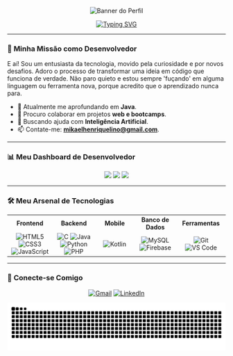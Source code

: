 <p align="center">
  <img src="https://capsule-render.vercel.app/api?type=venom&height=300&color=0d47a1&text=Hello%20World!🙋🏻‍♂️&section=header&reversal=false&textBg=false&fontColor=2dd4bf&animation=twinkling&fontSize=50&rotate=-1&strokeWidth=-1&desc=It%27s%20me,%20Mikael&descAlign=50&stroke=0d47a1" alt="Banner do Perfil"/>
</p>

<div align="center">
  <a href="https://git.io/typing-svg">
    <img src="https://readme-typing-svg.demolab.com?font=Fira+Code&weight=300&size=17&pause=1000&color=2dd4bf&width=540&lines=I'm+driven+by+solving+problems+through+lines+of+code." alt="Typing SVG" />
  </a>
</div>

---

### 🚀 **Minha Missão como Desenvolvedor**

E aí! Sou um entusiasta da tecnologia, movido pela curiosidade e por novos desafios. Adoro o processo de transformar uma ideia em código que funciona de verdade. Não paro quieto e estou sempre 'fuçando' em alguma linguagem ou ferramenta nova, porque acredito que o aprendizado nunca para.

- 🌱 Atualmente me aprofundando em **Java**.
- 👯 Procuro colaborar em projetos **web e bootcamps**.
- 🤔 Buscando ajuda com **Inteligência Artificial**.
- 📫 Contate-me: **mikaelhenriquelino@gmail.com**.

---

### 📊 **Meu Dashboard de Desenvolvedor**

<p align="center">
  <img height="180em" src="https://github-readme-stats.vercel.app/api?username=mikaellino&show_icons=true&theme=onedark&hide_border=true"/>
  <img height="180em" src="https://github-readme-stats.vercel.app/api/top-langs/?username=mikaellino&layout=compact&theme=onedark&hide_border=true"/>
  <img height="180em" src="https://github-profile-trophy.vercel.app/?username=mikaellino&theme=onedark&column=3&row=2&margin-w=15&margin-h=15"/>
</p>

---

### 🛠️ **Meu Arsenal de Tecnologias**

<table align="center">
  <tr>
    <td align="center" width="120">
      <b>Frontend</b>
    </td>
    <td align="center" width="120">
      <b>Backend</b>
    </td>
    <td align="center" width="120">
      <b>Mobile</b>
    </td>
    <td align="center" width="120">
      <b>Banco de Dados</b>
    </td>
    <td align="center" width="120">
      <b>Ferramentas</b>
    </td>
  </tr>
  <tr>
    <td align="center">
      <img src="https://cdn.jsdelivr.net/gh/devicons/devicon@latest/icons/html5/html5-original.svg" width="40" height="40" alt="HTML5" />
      <img src="https://cdn.jsdelivr.net/gh/devicons/devicon@latest/icons/css3/css3-original.svg" width="40" height="40" alt="CSS3" />
      <img src="https://cdn.jsdelivr.net/gh/devicons/devicon@latest/icons/javascript/javascript-original.svg" width="40" height="40" alt="JavaScript" />
    </td>
    <td align="center">
      <img src="https://cdn.jsdelivr.net/gh/devicons/devicon@latest/icons/c/c-original.svg" width="40" height="40" alt="C" />
      <img src="https://cdn.jsdelivr.net/gh/devicons/devicon@latest/icons/java/java-original.svg" width="40" height="40" alt="Java" />
      <img src="https://cdn.jsdelivr.net/gh/devicons/devicon@latest/icons/python/python-original.svg" width="40" height="40" alt="Python" />
      <img src="https://cdn.jsdelivr.net/gh/devicons/devicon@latest/icons/php/php-original.svg" width="40" height="40" alt="PHP" />
    </td>
    <td align="center">
      <img src="https://cdn.jsdelivr.net/gh/devicons/devicon@latest/icons/kotlin/kotlin-original.svg" width="40" height="40" alt="Kotlin" />
    </td>
    <td align="center">
      <img src="https://cdn.jsdelivr.net/gh/devicons/devicon@latest/icons/mysql/mysql-original-wordmark.svg" width="40" height="40" alt="MySQL" />
      <img src="https://cdn.jsdelivr.net/gh/devicons/devicon@latest/icons/firebase/firebase-plain.svg" width="40" height="40" alt="Firebase" />
    </td>
    <td align="center">
      <img src="https://cdn.jsdelivr.net/gh/devicons/devicon@latest/icons/git/git-original.svg" width="40" height="40" alt="Git" />
      <img src="https://cdn.jsdelivr.net/gh/devicons/devicon@latest/icons/vscode/vscode-original.svg" width="40" height="40" alt="VS Code" />
    </td>
  </tr>
</table>

---

### 🔗 **Conecte-se Comigo**

<p align="center">
  <a href="mailto:mikaelhenriquelino@gmail.com"><img src="https://img.shields.io/badge/Gmail-0d47a1?style=for-the-badge&logo=gmail&logoColor=white" alt="Gmail"/></a>
  <a href="https://www.linkedin.com/in/mikaelhenriquelinorodrigues/"><img src="https://img.shields.io/badge/LinkedIn-0d47a1?style=for-the-badge&logo=linkedin&logoColor=white" alt="LinkedIn"/></a>
</p>

<p align="center">
  <img src="https://github.com/mikaellino/mikaellino/blob/output/github-contribution-grid-snake.svg" alt="snake">
</p>
